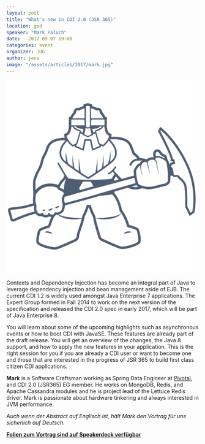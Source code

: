 ```yaml
---
layout: post
title: "What's new in CDI 2.0 (JSR 365)"
location: god
speaker: "Mark Paluch"
date:   2017-09-07 19:00
categories: event
organizer: JUG
author: jens
image: "/assets/articles/2017/mark.jpg"
---
```

<img src="/assets/articles/2017/cdi.png" class="speaker right" />

Contexts and Dependency Injection has become an integral part of Java to leverage dependency injection and bean management aside of EJB. 
The current CDI 1.2 is widely used amongst Java Enterprise 7 applications. 
The Expert Group formed in Fall 2014 to work on the next version of the specification and released the CDI 2.0 spec in early 2017, which will be part of Java Enterprise 8. 

You will learn about some of the upcoming highlights such as asynchronous events or how to boot CDI with JavaSE. 
These features are already part of the draft release. 
You will get an overview of the changes, the Java 8 support, and how to apply the new features in your application. 
This is the right session for you if you are already a CDI user or want to become one and those that are interested in the progress of JSR 365 to build first class citizen CDI applications.

**Mark** is a Software Craftsman working as Spring Data Engineer at [Pivotal](https://pivotal.io), and CDI 2.0 (JSR365) EG member. 
He works on MongoDB, Redis, and Apache Cassandra modules and he is project lead of the Lettuce Redis driver. 
Mark is passionate about hardware tinkering and always interested in JVM performance.

*Auch wenn der Abstract auf Englisch ist, hält Mark den Vortrag für uns sicherlich auf Deutsch.*

**[Folien zum Vortrag sind auf Speakerdeck verfügbar](https://speakerdeck.com/mp911de/cdi-2-dot-0)**
